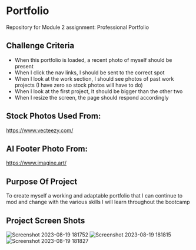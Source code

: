 # Portfolio 
Repository for Module 2 assignment: Professional Portfolio
## Challenge Criteria
- When this portfolio is loaded, a recent photo of myself should be present
- When I click the nav links, I should be sent to the correct spot
- When I look at the work section, I should see photos of past work projects (I have zero so stock photos will have to do)
- When I look at the first project, It should be bigger than the other two
- When I resize the screen, the page should respond accordingly
## Stock Photos Used From:
https://www.vecteezy.com/
## AI Footer Photo From:
https://www.imagine.art/
## Purpose Of Project
To create myself a working and adaptable portfolio that I can continue to mod and change with the various skills I will learn throughout the bootcamp
## Project Screen Shots
![Screenshot 2023-08-19 181752](https://github.com/bestedt/module2-portfolio/assets/139821441/48f73923-3362-4067-b4e2-20ccc65ea438)
![Screenshot 2023-08-19 181815](https://github.com/bestedt/module2-portfolio/assets/139821441/b398a211-0b03-43d5-b7c6-fe74b62e83a0)
![Screenshot 2023-08-19 181827](https://github.com/bestedt/module2-portfolio/assets/139821441/2b56f2fb-9603-419f-b2cf-6d4840293a97)
